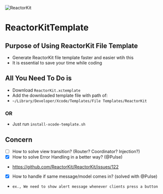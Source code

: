 <img alt="ReactorKit" src="https://cloud.githubusercontent.com/assets/931655/25277625/6aa05998-26da-11e7-9b85-e48bec938a6e.png" style="max-width: 100%">

# ReactorKitTemplate

## Purpose of Using ReactorKit File Template
- Generate ReactorKit file template faster and easier wtih this
- It is essential to save your time while coding

## All You Need To Do is 
- Download `ReactorKit.xctemplate`
- Add the downloaded template file with path of: 
- `~/Library/Developer/Xcode/Templates/File Templates/ReactorKit`

### OR 
- Just run `install-xcode-template.sh`

## Concern
- [ ] How to solve view transition? (Router? Coordinator? Injection?)
- [x] How to solve Error Handling in a better way? (@Pulse)
- https://github.com/ReactorKit/ReactorKit/issues/122
- [x] How to handle if same message/model comes in? (solved with @Pulse)
- `ex., We need to show alert message whenever clients press a button`
